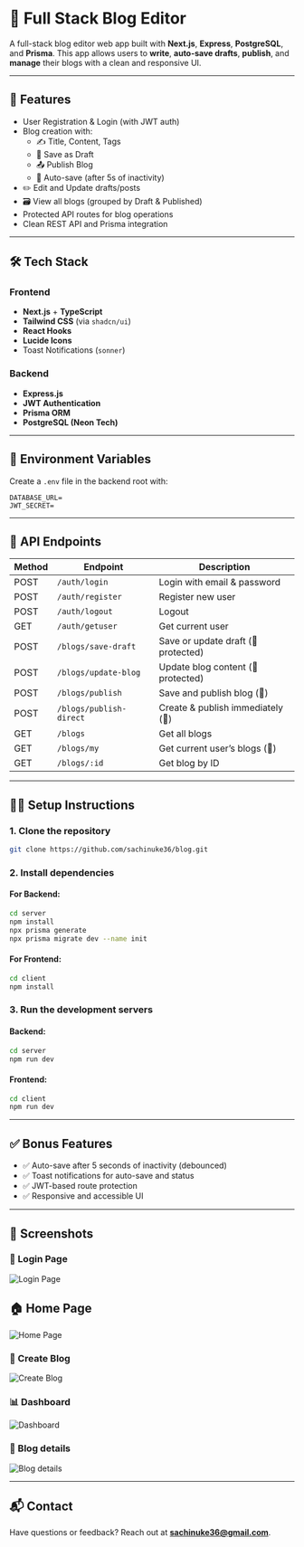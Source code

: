 
# 📝 Full Stack Blog Editor

A full-stack blog editor web app built with **Next.js**, **Express**, **PostgreSQL**, and **Prisma**. This app allows users to **write**, **auto-save drafts**, **publish**, and **manage** their blogs with a clean and responsive UI.

---

## 🚀 Features

- User Registration & Login (with JWT auth)
- Blog creation with:
  - ✍️ Title, Content, Tags
  - 💾 Save as Draft
  - 📤 Publish Blog
  - 🔁 Auto-save (after 5s of inactivity)
- ✏️ Edit and Update drafts/posts
- 🗃 View all blogs (grouped by Draft & Published)
- Protected API routes for blog operations
- Clean REST API and Prisma integration

---

## 🛠️ Tech Stack

### Frontend
- **Next.js** + **TypeScript**
- **Tailwind CSS** (via `shadcn/ui`)
- **React Hooks**
- **Lucide Icons**
- Toast Notifications (`sonner`)

### Backend
- **Express.js**
- **JWT Authentication**
- **Prisma ORM**
- **PostgreSQL (Neon Tech)**

---


## 🔐 Environment Variables

Create a `.env` file in the backend root with:

```env
DATABASE_URL=
JWT_SECRET=
```

---

## 🧪 API Endpoints

| Method | Endpoint                | Description                        |
|--------|-------------------------|------------------------------------|
| POST   | `/auth/login`           | Login with email & password        |
| POST   | `/auth/register`        | Register new user                  |
| POST   | `/auth/logout`          | Logout                             |
| GET    | `/auth/getuser`         | Get current user                   |
| POST   | `/blogs/save-draft`     | Save or update draft (🔐 protected)|
| POST   | `/blogs/update-blog`    | Update blog content (🔐 protected) |
| POST   | `/blogs/publish`        | Save and publish blog (🔐)         |
| POST   | `/blogs/publish-direct` | Create & publish immediately (🔐)  |
| GET    | `/blogs`                | Get all blogs                      |
| GET    | `/blogs/my`             | Get current user’s blogs (🔐)      |
| GET    | `/blogs/:id`            | Get blog by ID                     |

---

## 🧑‍💻 Setup Instructions

### 1. Clone the repository

```bash
git clone https://github.com/sachinuke36/blog.git
```

### 2. Install dependencies

#### For Backend:
```bash
cd server
npm install
npx prisma generate
npx prisma migrate dev --name init
```

#### For Frontend:
```bash
cd client
npm install
```

### 3. Run the development servers

#### Backend:
```bash
cd server
npm run dev
```

#### Frontend:
```bash
cd client
npm run dev
```

---

## ✅ Bonus Features

- ✅ Auto-save after 5 seconds of inactivity (debounced)
- ✅ Toast notifications for auto-save and status
- ✅ JWT-based route protection
- ✅ Responsive and accessible UI

---

## 📸 Screenshots

### 🔐 Login Page
![Login Page](./client/public/images/login-register.png)

## 🏠 Home Page
![Home Page](./client/public/images/home.png)

### 📝 Create Blog
![Create Blog](./client/public/images/create-blog.png)

### 📊 Dashboard
![Dashboard](./client/public/images/dashboard.png)

### 📝 Blog details
![Blog details](./client/public/images/blog-details.png)

---

## 📬 Contact

Have questions or feedback? Reach out at **sachinuke36@gmail.com**.
